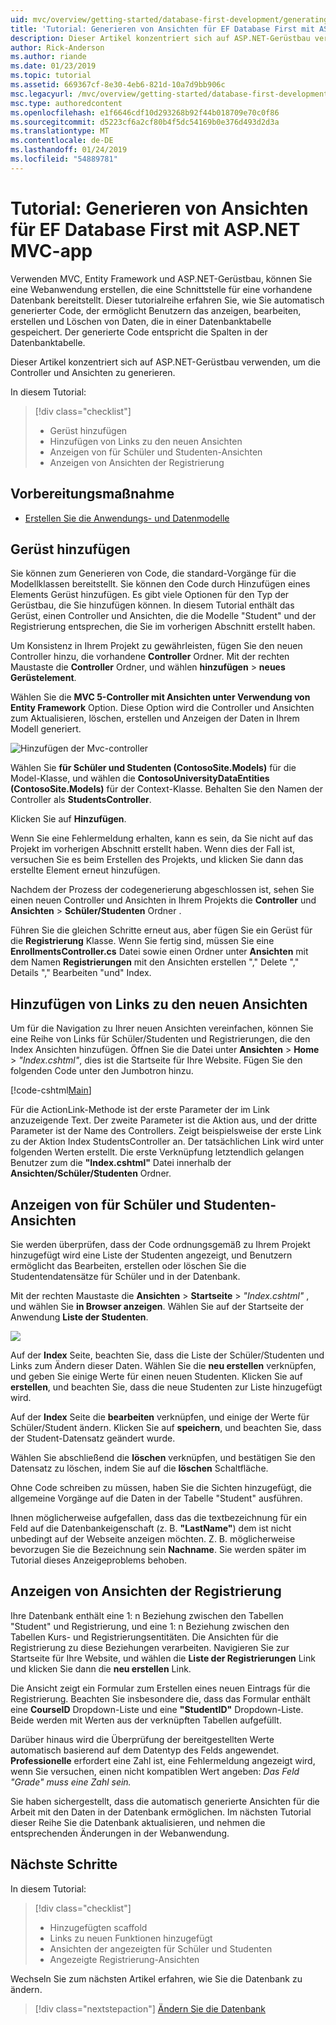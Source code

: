 ```yaml
---
uid: mvc/overview/getting-started/database-first-development/generating-views
title: 'Tutorial: Generieren von Ansichten für EF Database First mit ASP.NET MVC-app'
description: Dieser Artikel konzentriert sich auf ASP.NET-Gerüstbau verwenden, um die Controller und Ansichten zu generieren.
author: Rick-Anderson
ms.author: riande
ms.date: 01/23/2019
ms.topic: tutorial
ms.assetid: 669367cf-8e30-4eb6-821d-10a7d9bb906c
msc.legacyurl: /mvc/overview/getting-started/database-first-development/generating-views
msc.type: authoredcontent
ms.openlocfilehash: e1f6646cdf10d293268b92f44b018709e70c0f86
ms.sourcegitcommit: d5223cf6a2cf80b4f5dc54169b0e376d493d2d3a
ms.translationtype: MT
ms.contentlocale: de-DE
ms.lasthandoff: 01/24/2019
ms.locfileid: "54889781"
---
```

# <a name="tutorial-generate-views-for-ef-database-first-with-aspnet-mvc-app"></a>Tutorial: Generieren von Ansichten für EF Database First mit ASP.NET MVC-app

Verwenden MVC, Entity Framework und ASP.NET-Gerüstbau, können Sie eine Webanwendung erstellen, die eine Schnittstelle für eine vorhandene Datenbank bereitstellt. Dieser tutorialreihe erfahren Sie, wie Sie automatisch generierter Code, der ermöglicht Benutzern das anzeigen, bearbeiten, erstellen und Löschen von Daten, die in einer Datenbanktabelle gespeichert. Der generierte Code entspricht die Spalten in der Datenbanktabelle.

Dieser Artikel konzentriert sich auf ASP.NET-Gerüstbau verwenden, um die Controller und Ansichten zu generieren.

In diesem Tutorial:

> [!div class="checklist"]
> * Gerüst hinzufügen
> * Hinzufügen von Links zu den neuen Ansichten
> * Anzeigen von für Schüler und Studenten-Ansichten
> * Anzeigen von Ansichten der Registrierung

## <a name="prerequisite"></a>Vorbereitungsmaßnahme

* [Erstellen Sie die Anwendungs- und Datenmodelle](creating-the-web-application.md)

## <a name="add-scaffold"></a>Gerüst hinzufügen

Sie können zum Generieren von Code, die standard-Vorgänge für die Modellklassen bereitstellt. Sie können den Code durch Hinzufügen eines Elements Gerüst hinzufügen. Es gibt viele Optionen für den Typ der Gerüstbau, die Sie hinzufügen können. In diesem Tutorial enthält das Gerüst, einen Controller und Ansichten, die die Modelle "Student" und der Registrierung entsprechen, die Sie im vorherigen Abschnitt erstellt haben.

Um Konsistenz in Ihrem Projekt zu gewährleisten, fügen Sie den neuen Controller hinzu, die vorhandene **Controller** Ordner. Mit der rechten Maustaste die **Controller** Ordner, und wählen **hinzufügen** > **neues Gerüstelement**.

Wählen Sie die **MVC 5-Controller mit Ansichten unter Verwendung von Entity Framework** Option. Diese Option wird die Controller und Ansichten zum Aktualisieren, löschen, erstellen und Anzeigen der Daten in Ihrem Modell generiert.

![Hinzufügen der Mvc-controller](generating-views/_static/image2.png)

Wählen Sie **für Schüler und Studenten (ContosoSite.Models)** für die Model-Klasse, und wählen die **ContosoUniversityDataEntities (ContosoSite.Models)** für der Context-Klasse. Behalten Sie den Namen der Controller als **StudentsController**.

Klicken Sie auf **Hinzufügen**.

Wenn Sie eine Fehlermeldung erhalten, kann es sein, da Sie nicht auf das Projekt im vorherigen Abschnitt erstellt haben. Wenn dies der Fall ist, versuchen Sie es beim Erstellen des Projekts, und klicken Sie dann das erstellte Element erneut hinzufügen.

Nachdem der Prozess der codegenerierung abgeschlossen ist, sehen Sie einen neuen Controller und Ansichten in Ihrem Projekts die **Controller** und **Ansichten** > **Schüler/Studenten** Ordner .


Führen Sie die gleichen Schritte erneut aus, aber fügen Sie ein Gerüst für die **Registrierung** Klasse. Wenn Sie fertig sind, müssen Sie eine **EnrollmentsController.cs** Datei sowie einen Ordner unter **Ansichten** mit dem Namen **Registrierungen** mit den Ansichten erstellen "," Delete "," Details "," Bearbeiten "und" Index.

## <a name="add-links-to-new-views"></a>Hinzufügen von Links zu den neuen Ansichten

Um für die Navigation zu Ihrer neuen Ansichten vereinfachen, können Sie eine Reihe von Links für Schüler/Studenten und Registrierungen, die den Index Ansichten hinzufügen. Öffnen Sie die Datei unter **Ansichten** > **Home** > *"Index.cshtml"*, dies ist die Startseite für Ihre Website. Fügen Sie den folgenden Code unter den Jumbotron hinzu.

[!code-cshtml[Main](generating-views/samples/sample1.cshtml)]

Für die ActionLink-Methode ist der erste Parameter der im Link anzuzeigende Text. Der zweite Parameter ist die Aktion aus, und der dritte Parameter ist der Name des Controllers. Zeigt beispielsweise der erste Link zu der Aktion Index StudentsController an. Der tatsächlichen Link wird unter folgenden Werten erstellt. Die erste Verknüpfung letztendlich gelangen Benutzer zum die **"Index.cshtml"** Datei innerhalb der **Ansichten/Schüler/Studenten** Ordner.

## <a name="display-student-views"></a>Anzeigen von für Schüler und Studenten-Ansichten

Sie werden überprüfen, dass der Code ordnungsgemäß zu Ihrem Projekt hinzugefügt wird eine Liste der Studenten angezeigt, und Benutzern ermöglicht das Bearbeiten, erstellen oder löschen Sie die Studentendatensätze für Schüler und in der Datenbank.

Mit der rechten Maustaste die **Ansichten** > **Startseite** > *"Index.cshtml"* , und wählen Sie **in Browser anzeigen**. Wählen Sie auf der Startseite der Anwendung **Liste der Studenten**.

![](generating-views/_static/image6.png)

Auf der **Index** Seite, beachten Sie, dass die Liste der Schüler/Studenten und Links zum Ändern dieser Daten. Wählen Sie die **neu erstellen** verknüpfen, und geben Sie einige Werte für einen neuen Studenten. Klicken Sie auf **erstellen**, und beachten Sie, dass die neue Studenten zur Liste hinzugefügt wird.

Auf der **Index** Seite die **bearbeiten** verknüpfen, und einige der Werte für Schüler/Student ändern. Klicken Sie auf **speichern**, und beachten Sie, dass der Student-Datensatz geändert wurde.

Wählen Sie abschließend die **löschen** verknüpfen, und bestätigen Sie den Datensatz zu löschen, indem Sie auf die **löschen** Schaltfläche.

Ohne Code schreiben zu müssen, haben Sie die Sichten hinzugefügt, die allgemeine Vorgänge auf die Daten in der Tabelle "Student" ausführen.

Ihnen möglicherweise aufgefallen, dass das die textbezeichnung für ein Feld auf die Datenbankeigenschaft (z. B. **"LastName"**) dem ist nicht unbedingt auf der Webseite anzeigen möchten. Z. B. möglicherweise bevorzugen Sie die Bezeichnung sein **Nachname**. Sie werden später im Tutorial dieses Anzeigeproblems behoben.

## <a name="display-enrollment-views"></a>Anzeigen von Ansichten der Registrierung

Ihre Datenbank enthält eine 1: n Beziehung zwischen den Tabellen "Student" und Registrierung, und eine 1: n Beziehung zwischen den Tabellen Kurs- und Registrierungsentitäten. Die Ansichten für die Registrierung zu diese Beziehungen verarbeiten. Navigieren Sie zur Startseite für Ihre Website, und wählen die **Liste der Registrierungen** Link und klicken Sie dann die **neu erstellen** Link.

Die Ansicht zeigt ein Formular zum Erstellen eines neuen Eintrags für die Registrierung. Beachten Sie insbesondere die, dass das Formular enthält eine **CourseID** Dropdown-Liste und eine **"StudentID"** Dropdown-Liste. Beide werden mit Werten aus der verknüpften Tabellen aufgefüllt.

Darüber hinaus wird die Überprüfung der bereitgestellten Werte automatisch basierend auf dem Datentyp des Felds angewendet. **Professionelle** erfordert eine Zahl ist, eine Fehlermeldung angezeigt wird, wenn Sie versuchen, einen nicht kompatiblen Wert angeben: *Das Feld "Grade" muss eine Zahl sein.*

Sie haben sichergestellt, dass die automatisch generierte Ansichten für die Arbeit mit den Daten in der Datenbank ermöglichen. Im nächsten Tutorial dieser Reihe Sie die Datenbank aktualisieren, und nehmen die entsprechenden Änderungen in der Webanwendung.

## <a name="next-steps"></a>Nächste Schritte

In diesem Tutorial:

> [!div class="checklist"]
> * Hinzugefügten scaffold
> * Links zu neuen Funktionen hinzugefügt
> * Ansichten der angezeigten für Schüler und Studenten
> * Angezeigte Registrierung-Ansichten

Wechseln Sie zum nächsten Artikel erfahren, wie Sie die Datenbank zu ändern.
> [!div class="nextstepaction"]
> [Ändern Sie die Datenbank](changing-the-database.md)
